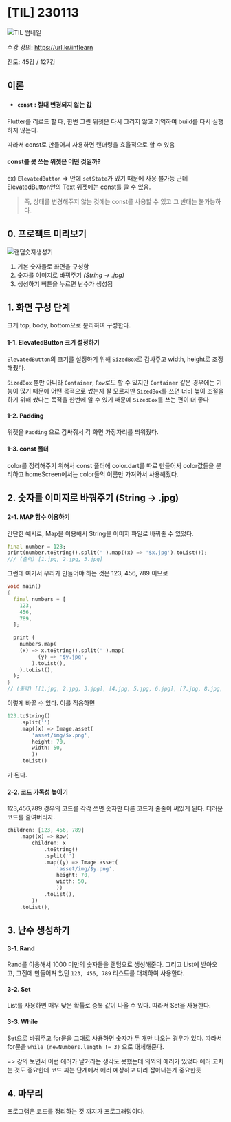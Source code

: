 # [TIL] 230113

![TIL 썸네일](https://user-images.githubusercontent.com/92006284/212392468-e6b410b8-18b2-4921-be55-9d7a54deda35.png)

수강 강의: https://url.kr/inflearn

진도: 45강 / 127강

## 이론
* #### ```const``` : 절대 변경되지 않는 값
Flutter를 리로드 할 때, 한번 그린 위젯은 다시 그리지 않고 기억하여 build를 다시 실행하지 않는다.

따라서 const로 만들어서 사용하면 랜더링을 효율적으로 할 수 있음
   #### const를 못 쓰는 위젯은 어떤 것일까?
   ex) ```ElevatedButton```
   => 안에 ```setState```가 있기 때문에 사용 불가능
   근데 ElevatedButton안의 Text 위젯에는 const를 쓸 수 있음.
   > 즉, 상태를 변경해주지 않는 것에는 const를 사용할 수 있고 그 반대는 불가능하다.

## 0. 프로젝트 미리보기
![랜덤숫자생성기](https://user-images.githubusercontent.com/92006284/212392476-17b26022-092e-4173-9d02-48856c783820.jpg)

1) 기본 숫자들로 화면을 구성함
2) 숫자를 이미지로 바꿔주기 _(String -> .jpg)_
3) 생성하기 버튼을 누르면 난수가 생성됨

## 1. 화면 구성 단계
크게 top, body, bottom으로 분리하여 구성한다.
#### 1-1. ElevatedButton 크기 설정하기
```ElevatedButton```의 크기를 설정하기 위해 ```SizedBox```로 감싸주고 width, height로 조정해줬다.

```SizedBox``` 뿐만 아니라 ```Container```, ```Row```로도 할 수 있지만 ```Container``` 같은 경우에는 기능이 많기 때문에 어떤 목적으로 썼는지 잘 모르지만 ```SizedBox```를 쓰면 너비 높이 조절을 하기 위해 썼다는 목적을 한번에 알 수 있기 때문에 ```SizedBox```를 쓰는 편이 더 좋다

#### 1-2. Padding
위젯을 ```Padding``` 으로 감싸줘서 각 화면 가장자리를 띄워줬다.

#### 1-3. const 폴더
color를 정리해주기 위해서 const 폴더에 color.dart를 따로 만들어서 color값들을 분리하고 homeScreen에서는 color들의 이름만 가져와서 사용해줬다.

## 2. 숫자를 이미지로 바꿔주기 (String -> .jpg)
#### 2-1. MAP 함수 이용하기
간단한 예시로, Map을 이용해서 String을 이미지 파일로 바꿔줄 수 있었다.
```dart
final number = 123;
print(number.toString().split('').map((x) => '$x.jpg').toList());
/// (출력) [1.jpg, 2.jpg, 3.jpg]
```
그런데 여기서 우리가 만들어야 하는 것은 123, 456, 789 이므로
```dart
void main()
{
  final numbers = [
    123,
    456,
    789,
  ];
  
  print (
    numbers.map(
    (x) => x.toString().split('').map(
          (y) => '$y.jpg',
        ).toList(),
    ).toList(),
  );
}
// (출력) [[1.jpg, 2.jpg, 3.jpg], [4.jpg, 5.jpg, 6.jpg], [7.jpg, 8.jpg, 9.jpg]]
```
이렇게 바꿀 수 있다.
이를 적용하면
```dart
123.toString()
	.split('')
	.map((x) => Image.asset(
		'asset/img/$x.png',
		height: 70,
		width: 50,
		))
	.toList()
```
가 된다.
#### 2-2. 코드 가독성 높이기
123,456,789 경우의 코드를 각각 쓰면 숫자만 다른 코드가 줄줄이 써있게 된다.
더러운 코드를 줄여버리자.
```dart
children: [123, 456, 789]
	.map((x) => Row(
		children: x
			.toString()
			.split('')
			.map((y) => Image.asset(
				'asset/img/$y.png',
				height: 70,
				width: 50,
				))
			.toList(),
		))
	.toList(),
```

## 3. 난수 생성하기
#### 3-1. Rand
Rand를 이용해서 1000 미만의 숫자들을 랜덤으로 생성해준다.
그리고 List에 받아오고, 그전에 만들어져 있던 ```123, 456, 789``` 리스트를 대체하여 사용한다.
#### 3-2. Set
List를 사용하면 매우 낮은 확률로 중복 값이 나올 수 있다.
따라서 Set을 사용한다.
#### 3-3. While
Set으로 바꿔주고 for문을 그대로 사용하면 숫자가 두 개만 나오는 경우가 있다.
따라서 for문을 ```while (newNumbers.length != 3)``` 으로 대체해준다.

=> 강의 보면서 이런 에러가 날거라는 생각도 못했는데 의외의 에러가 있었다
에러 고치는 것도 중요한데 코드 짜는 단계에서 에러 예상하고 미리 잡아내는게 중요한듯

## 4. 마무리
프로그램은 코드를 정리하는 것 까지가 프로그래밍이다.
